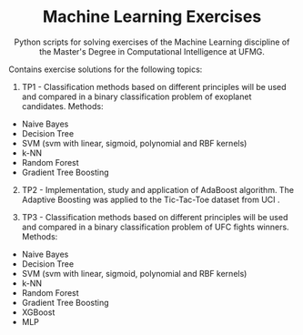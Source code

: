<h1 align="center">
     Machine Learning Exercises</a>
</h1>
<p align="center"> Python scripts for solving exercises of the Machine Learning discipline of the Master's Degree in Computational Intelligence at UFMG. </p>

Contains exercise solutions for the following topics: 

1. TP1 - Classification methods based on different principles will be used and compared in a binary classification problem of exoplanet candidates. 
Methods: 
  - Naive Bayes
  - Decision Tree 
  - SVM (svm with linear, sigmoid, polynomial and RBF kernels)
  - k-NN
  - Random Forest
  - Gradient Tree Boosting

2. TP2 - Implementation, study and application of AdaBoost algorithm. The Adaptive Boosting was applied to the Tic-Tac-Toe dataset from UCI .

3. TP3 - Classification methods based on different principles will be used and compared in a binary classification problem of UFC fights winners.
Methods: 
  - Naive Bayes
  - Decision Tree 
  - SVM (svm with linear, sigmoid, polynomial and RBF kernels)
  - k-NN
  - Random Forest
  - Gradient Tree Boosting
  - XGBoost
  - MLP	
